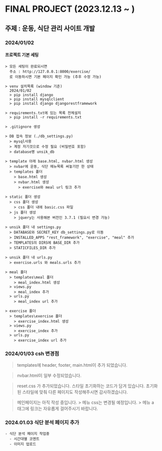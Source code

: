 # FINAL PROJECT (2023.12.13 ~ )

## 주제 : 운동, 식단 관리 사이트 개발 

### 2024/01/02 

#### 프로젝트 기본 세팅
    > 모든 세팅이 완료되시면 
      주소 : http://127.0.0.1:8000/exercise/
      로 이동하시면 기본 페이지 확인 가능 (추후 수정 가능)

    > venv 설치목록 (window 기준)
      2024/01/02
      > pip install django
      > pip install mysqlclient
      > pip install django djangorestframework

    > requirements.txt에 있는 목록 전체설치
      > pip install -r requirements.txt

    > .gitignore 생성

    > DB 접속 정보 (./db_settings.py)
      > mysql사용
      > 계정 자기것으로 수정 필요 (비밀번호 포함)
      > database명 unsik_db

    > template 아래 base.html, nvbar.html 생성
      > nvbar에 운동, 식단 메뉴목록 써놓기만 한 상태 
      > templates 폴더
        > base.html 생성
        > nvbar.html 생성
          > exercise와 meal url 링크 추가

    > static 폴더 생성
      > css 폴더 생성
        > css 폴더 내에 basic.css 파일
      > js 폴더 생성
        > jquery는 사용해본 버전인 3.7.1 (필요시 변경 가능)

    > unsik 폴더 내 settings.py
      > DATABASE와 SECRET_KEY db_settings.py로 이동
      > INSTALLED_APPS "rest_framework", "exercise", "meal" 추가
      > TEMPLATES의 DIRS에 BASE_DIR 추가
      > STATICFILES_DIR 추가
      
    > unsik 폴더 내 urls.py
      > exercise.urls 와 meals.urls 추가

    > meal 폴더
      > templates\meal 폴더
        > meal_index.html 생성
      > views.py 
        > meal_index 추가
      > urls.py
        > meal_index url 추가

    > exercise 폴더
      > templates\exercise 폴더
        > exercise_index.html 생성
      > views.py 
        > exercise_index 추가
      > urls.py
        > exercise_index url 추가


### 2024/01/03 csh 변경점

  > templates에 header, footer, main.html이 추가 되었습니다.

  > nvbar.html이 일부 수정되었습니다.

  > reset.css 가 추가되었습니다. 스타일 초기화하는 코드가 담겨 있습니다. 초기화된 스타일에 맞춰 다른 페이지도 작성해주시면 감사하겠습니다.

  > 메인페이지는 아직 작성 중입니다.
    > 메뉴 css는 변경될 예정입니다.
    > 메뉴 a 태그에 링크는 자유롭게 걸어주시기 바랍니다.

    
### 2024.01.03 식단 분석 페이지 추가
    - 식단 분석 페이지 작업중 
      - 시간대별 코멘트
      - 이미지 업로드 